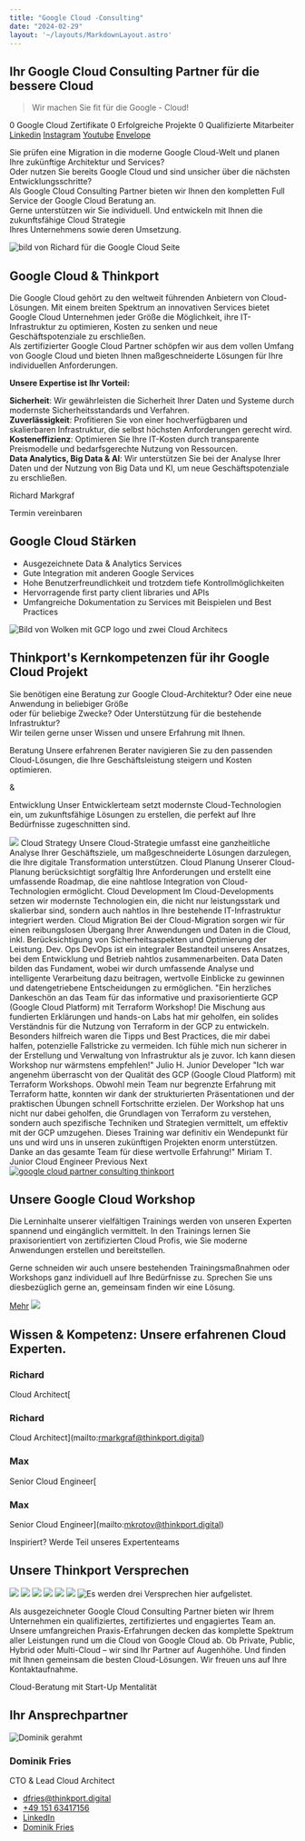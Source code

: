 ```yaml
---
title: "Google Cloud -Consulting"
date: "2024-02-29"
layout: '~/layouts/MarkdownLayout.astro'
---
```


## Ihr Google Cloud Consulting Partner für die bessere Cloud

> Wir machen Sie fit für die Google - Cloud!

0 Google Cloud Zertifikate 0 Erfolgreiche Projekte 0 Qualifizierte Mitarbeiter [Linkedin](https://www.linkedin.com/company/11759873) [Instagram](https://www.instagram.com/thinkport/) [Youtube](https://www.youtube.com/channel/UCnke3WYRT6bxuMK2t4jw2qQ) [Envelope](mailto:tdrechsel@thinkport.digital)

Sie prüfen eine Migration in die moderne Google Cloud-Welt und planen Ihre zukünftige Architektur und Services?  
Oder nutzen Sie bereits Google Cloud und sind unsicher über die nächsten Entwicklungsschritte?  
Als Google Cloud Consulting Partner bieten wir Ihnen den kompletten Full Service der Google Cloud Beratung an.  
Gerne unterstützen wir Sie individuell. Und entwickeln mit Ihnen die zukunftsfähige Cloud Strategie  
Ihres Unternehmens sowie deren Umsetzung.

![bild von Richard für die Google Cloud Seite](images/richard-for-GCP-731x1024.webp)

## Google Cloud & Thinkport

Die Google Cloud gehört zu den weltweit führenden Anbietern von Cloud-Lösungen. Mit einem breiten Spektrum an innovativen Services bietet Google Cloud Unternehmen jeder Größe die Möglichkeit, ihre IT-Infrastruktur zu optimieren, Kosten zu senken und neue Geschäftspotenziale zu erschließen.  
Als zertifizierter Google Cloud Partner schöpfen wir aus dem vollen Umfang von Google Cloud und bieten Ihnen maßgeschneiderte Lösungen für Ihre individuellen Anforderungen.  
  
**Unsere Expertise ist Ihr Vorteil:**  
  
**Sicherheit**: Wir gewährleisten die Sicherheit Ihrer Daten und Systeme durch modernste Sicherheitsstandards und Verfahren.  
**Zuverlässigkeit**: Profitieren Sie von einer hochverfügbaren und skalierbaren Infrastruktur, die selbst höchsten Anforderungen gerecht wird.  
**Kosteneffizienz**: Optimieren Sie Ihre IT-Kosten durch transparente Preismodelle und bedarfsgerechte Nutzung von Ressourcen.  
**Data Analytics, Big Data & AI**: Wir unterstützen Sie bei der Analyse Ihrer Daten und der Nutzung von Big Data und KI, um neue Geschäftspotenziale zu erschließen.

Richard Markgraf

 Termin vereinbaren[](#linksection)

## Google Cloud Stärken

* Ausgezeichnete Data & Analytics Services
* Gute Integration mit anderen Google Services
* Hohe Benutzerfreundlichkeit und trotzdem tiefe Kontrollmöglichkeiten
* Hervorragende first party client libraries und APIs
* Umfangreiche Dokumentation zu Services mit Beispielen und Best Practices

![Bild von Wolken mit GCP logo und zwei Cloud Architecs](images/gcp3_wolke-1024x902.webp)[](#linksection)

## Thinkport's Kernkompetenzen für ihr Google Cloud Projekt

Sie benötigen eine Beratung zur Google Cloud-Architektur? Oder eine neue Anwendung in beliebiger Größe  
oder für beliebige Zwecke? Oder Unterstützung für die bestehende Infrastruktur?  
Wir teilen gerne unser Wissen und unsere Erfahrung mit Ihnen.

Beratung Unsere erfahrenen Berater navigieren Sie zu den passenden Cloud-Lösungen, die Ihre Geschäftsleistung steigern und Kosten optimieren.

&

Entwicklung Unser Entwicklerteam setzt modernste Cloud-Technologien ein, um zukunftsfähige Lösungen zu erstellen, die perfekt auf Ihre Bedürfnisse zugeschnitten sind. 

![](images/Linien.png) Cloud Strategy Unsere Cloud-Strategie umfasst eine ganzheitliche Analyse Ihrer Geschäftsziele, um maßgeschneiderte Lösungen darzulegen, die Ihre digitale Transformation unterstützen. Cloud Planung Unserer Cloud-Planung berücksichtigt sorgfältig Ihre Anforderungen und erstellt eine umfassende Roadmap, die eine nahtlose Integration von Cloud-Technologien ermöglicht. Cloud Development Im Cloud-Developments setzen wir modernste Technologien ein, die nicht nur leistungsstark und skalierbar sind, sondern auch nahtlos in Ihre bestehende IT-Infrastruktur integriert werden. Cloud Migration Bei der Cloud-Migration sorgen wir für einen reibungslosen Übergang Ihrer Anwendungen und Daten in die Cloud, inkl. Berücksichtigung von Sicherheitsaspekten und Optimierung der Leistung. Dev. Ops DevOps ist ein integraler Bestandteil unseres Ansatzes, bei dem Entwicklung und Betrieb nahtlos zusammenarbeiten. Data Daten bilden das Fundament, wobei wir durch umfassende Analyse und intelligente Verarbeitung dazu beitragen, wertvolle Einblicke zu gewinnen und datengetriebene Entscheidungen zu ermöglichen. "Ein herzliches Dankeschön an das Team für das informative und praxisorientierte GCP (Google Cloud Platform) mit Terraform Workshop! Die Mischung aus fundierten Erklärungen und hands-on Labs hat mir geholfen, ein solides Verständnis für die Nutzung von Terraform in der GCP zu entwickeln. Besonders hilfreich waren die Tipps und Best Practices, die mir dabei halfen, potenzielle Fallstricke zu vermeiden. Ich fühle mich nun sicherer in der Erstellung und Verwaltung von Infrastruktur als je zuvor. Ich kann diesen Workshop nur wärmstens empfehlen!" Julio H. Junior Developer "Ich war angenehm überrascht von der Qualität des GCP (Google Cloud Platform) mit Terraform Workshops. Obwohl mein Team nur begrenzte Erfahrung mit Terraform hatte, konnten wir dank der strukturierten Präsentationen und der praktischen Übungen schnell Fortschritte erzielen. Der Workshop hat uns nicht nur dabei geholfen, die Grundlagen von Terraform zu verstehen, sondern auch spezifische Techniken und Strategien vermittelt, um effektiv mit der GCP umzugehen. Dieses Training war definitiv ein Wendepunkt für uns und wird uns in unseren zukünftigen Projekten enorm unterstützen. Danke an das gesamte Team für diese wertvolle Erfahrung!" Miriam T. Junior Cloud Engineer Previous Next [![google cloud partner consulting thinkport](images/google-cloud-partner.png)](https://cloud.google.com/find-a-partner/partner/thinkport)

## Unsere Google Cloud Workshop

Die Lerninhalte unserer vielfältigen Trainings werden von unseren Experten spannend und eingänglich vermittelt. In den Trainings lernen Sie praxisorientiert von zertifizierten Cloud Profis, wie Sie moderne Anwendungen erstellen und bereitstellen.  
  
Gerne schneiden wir auch unsere bestehenden Trainingsmaßnahmen oder Workshops ganz individuell auf Ihre Bedürfnisse zu. Sprechen Sie uns diesbezüglich gerne an, gemeinsam finden wir eine Lösung.

[Mehr](https://thinkport.digital/cloud-trainings-workshops/) [![](images/Terraform-1024x463.png)](https://thinkport.digital/terraform-fuer-gcp-lernen/)

## Wissen & Kompetenz: Unsere erfahrenen Cloud Experten.

### Richard

Cloud Architect[

### Richard

Cloud Architect](mailto:rmarkgraf@thinkport.digital)

### Max

Senior Cloud Engineer[

### Max

Senior Cloud Engineer](mailto:mkrotov@thinkport.digital)[](mailto:mkrotov@thinkport.digital)

Inspiriert? Werde Teil unseres Expertenteams

[](https://thinkport.digital/karriere-in-der-cloud/)

## Unsere Thinkport Versprechen

![](images/Frame-10.png) ![](images/Frame-13.png) ![](images/Frame-14.png) ![](images/Frame-11.png) ![](images/Frame-12.png) ![](images/Frame-15.png) ![Es werden drei Versprechen hier aufgelistet.](images/TP-Versprechen.png)

Als ausgezeichneter Google Cloud Consulting Partner bieten wir Ihrem Unternehmen ein qualifiziertes, zertifiziertes und engagiertes Team an. Unsere umfangreichen Praxis-Erfahrungen decken das komplette Spektrum aller Leistungen rund um die Cloud von Google Cloud ab. Ob Private, Public, Hybrid oder Multi-Cloud – wir sind Ihr Partner auf Augenhöhe. Und finden mit Ihnen gemeinsam die besten Cloud-Lösungen. Wir freuen uns auf Ihre Kontaktaufnahme.

Cloud-Beratung mit Start-Up Mentalität

## Ihr Ansprechpartner

![Dominik gerahmt](images/Dominik_mH-2.png)

### Dominik Fries

CTO & Lead Cloud Architect

* [dfries@thinkport.digital](mailto:dfries@thinkport.digital)
* [+49 151 63417156](tel:+4915163417156)
* [LinkedIn](https://www.linkedin.com/in/dominik-fries-497ab7107/?originalSubdomain=de)
* [Dominik Fries](https://www.xing.com/profile/Dominik_Fries5)
